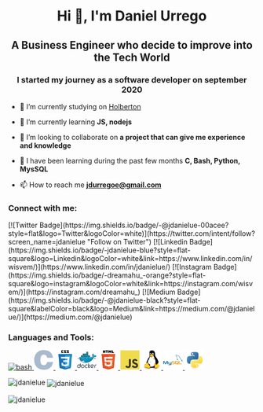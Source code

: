 <h1 align="center">Hi 👋, I'm Daniel Urrego</h1>
<h2 align="center">A Business Engineer who decide to improve into the Tech World </h2>
<h3 align="center">I started my journey as a software developer on september 2020 </h3>

- 🔭 I’m currently studying on [Holberton](https://www.holbertonschool.com/)

- 🌱 I’m currently learning **JS, nodejs**

- 👯 I’m looking to collaborate on **a project that can give me experience and knowledge**

- 💬 I have been learning during the past few months **C, Bash, Python, MysSQL**

- 📫 How to reach me **jdurregoe@gmail.com**

<h3 align="left">Connect with me:</h3>
<p align="left">
[![Twitter Badge](https://img.shields.io/badge/-@jdanielue-00acee?style=flat&logo=Twitter&logoColor=white)](https://twitter.com/intent/follow?screen_name=jdanielue "Follow on Twitter")
[![Linkedin Badge](https://img.shields.io/badge/-jdanielue-blue?style=flat-square&logo=Linkedin&logoColor=white&link=https://www.linkedin.com/in/wisvem/)](https://www.linkedin.com/in/jdanielue/)
[![Instagram Badge](https://img.shields.io/badge/-dreamahu_-orange?style=flat-square&logo=instagram&logoColor=white&link=https://instagram.com/wisvem/)](https://instagram.com/dreamahu_)
[![Medium Badge](https://img.shields.io/badge/-@jdanielue-black?style=flat-square&labelColor=black&logo=Medium&link=https://medium.com/@jdanielue/)](https://medium.com/@jdanielue)
</p>

<h3 align="left">Languages and Tools:</h3>
<p align="left"> <a href="https://www.gnu.org/software/bash/" target="_blank"> <img src="https://www.vectorlogo.zone/logos/gnu_bash/gnu_bash-icon.svg" alt="bash" width="40" height="40"/> </a> <a href="https://www.cprogramming.com/" target="_blank"> <img src="https://raw.githubusercontent.com/devicons/devicon/master/icons/c/c-original.svg" alt="c" width="40" height="40"/> </a> <a href="https://www.w3schools.com/css/" target="_blank"> <img src="https://raw.githubusercontent.com/devicons/devicon/master/icons/css3/css3-original-wordmark.svg" alt="css3" width="40" height="40"/> </a> <a href="https://www.docker.com/" target="_blank"> <img src="https://raw.githubusercontent.com/devicons/devicon/master/icons/docker/docker-original-wordmark.svg" alt="docker" width="40" height="40"/> </a> <a href="https://www.w3.org/html/" target="_blank"> <img src="https://raw.githubusercontent.com/devicons/devicon/master/icons/html5/html5-original-wordmark.svg" alt="html5" width="40" height="40"/> </a> <a href="https://developer.mozilla.org/en-US/docs/Web/JavaScript" target="_blank"> <img src="https://raw.githubusercontent.com/devicons/devicon/master/icons/javascript/javascript-original.svg" alt="javascript" width="40" height="40"/> </a> <a href="https://www.linux.org/" target="_blank"> <img src="https://raw.githubusercontent.com/devicons/devicon/master/icons/linux/linux-original.svg" alt="linux" width="40" height="40"/> </a> <a href="https://www.mysql.com/" target="_blank"> <img src="https://raw.githubusercontent.com/devicons/devicon/master/icons/mysql/mysql-original-wordmark.svg" alt="mysql" width="40" height="40"/> </a> <a href="https://www.python.org" target="_blank"> <img src="https://raw.githubusercontent.com/devicons/devicon/master/icons/python/python-original.svg" alt="python" width="40" height="40"/> </a> </p>

<p><img align="left" src="https://github-readme-stats.vercel.app/api/top-langs?username=jdanielue&show_icons=true&locale=en&layout=compact" alt="jdanielue" /></p>

<p>&nbsp;<img align="center" src="https://github-readme-stats.vercel.app/api?username=jdanielue&show_icons=true&locale=en" alt="jdanielue" /></p>

<p><img align="center" src="https://github-readme-streak-stats.herokuapp.com/?user=jdanielue&" alt="jdanielue" /></p>
